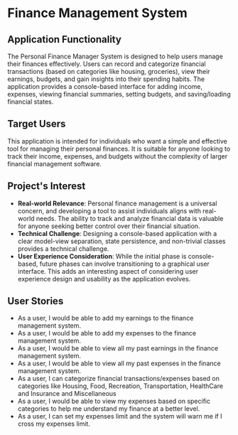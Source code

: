 # Finance Management System

## Application Functionality ##

The Personal Finance Manager System is designed to 
help users manage their finances effectively. Users can 
record and categorize financial transactions (based on categories like housing,
groceries), view their earnings,  budgets, and gain insights into their spending 
habits. The application provides a console-based interface for adding income,
expenses, viewing financial summaries, setting budgets, and saving/loading 
financial states.

## Target Users ##

This application is intended for individuals who want a simple and 
effective tool for managing their personal finances. It is suitable 
for anyone looking to track their income, expenses, and budgets without 
the complexity of larger financial management software.

## Project's Interest

- **Real-world Relevance**: Personal finance management is a universal concern,
and developing a tool to assist individuals aligns with real-world needs.
The ability to track and analyze financial data is valuable for anyone 
seeking better control over their financial situation.
- **Technical Challenge**: Designing a console-based application with a clear 
model-view separation, state persistence, and non-trivial classes provides
a technical challenge.
- **User Experience Consideration**: While the initial phase is console-based,
future phases can involve transitioning to a graphical user interface. 
This adds an interesting aspect of considering user experience design 
and usability as the application evolves.

## User Stories ##

- As a user, I would be able to add my earnings to the finance management system.
- As a user, I would be able to add my expenses to the finance management system.
- As a user, I would be able to view all my past earnings in the finance management system.
- As a user, I would be able to view all my past expenses in the finance management system.
- As a user, I can categorize financial transactions/expenses  based on categories like
  Housing, Food, Recreation, Transportation, HealthCare and Insurance and Miscellaneous
- As a user, I would be able to view my expenses based on specific categories to help me understand 
my finance at a better level.
- As a user, I can set my expenses limit and the system will warn me if I cross
my expenses limit.